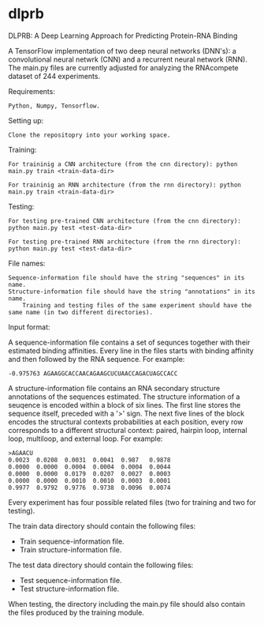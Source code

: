 # dlprb
DLPRB: A Deep Learning Approach for Predicting Protein-RNA Binding

A TensorFlow implementation of two deep neural networks (DNN's): a convolutional neural netwrk (CNN) and a recurrent neural network (RNN).
The main.py files are currently adjusted for analyzing the RNAcompete dataset of 244 experiments.

Requirements:

	Python, Numpy, Tensorflow.

Setting up:

	Clone the repositopry into your working space.

Training:

	For traininig a CNN architecture (from the cnn directory): python main.py train <train-data-dir>

	For traininig an RNN architecture (from the rnn directory): python main.py train <train-data-dir>

Testing:

	For testing pre-trained CNN architecture (from the cnn directory): python main.py test <test-data-dir>

	For testing pre-trained RNN architecture (from the rnn directory): python main.py test <test-data-dir>

File names:

	Sequence-information file should have the string "sequences" in its name.
	Structure-information file should have the string "annotations" in its name.
        Training and testing files of the same experiment should have the same name (in two different directories).

Input format:

A sequence-information file contains a set of sequnces together with their estimated binding affinities. Every line in the files starts with binding affinity and then followed by the RNA sequence. For example:

	-0.975763 AGAAGGCACCAACAGAAGCUCUAACCAGACUAGCCACC

A structure-information file contains an RNA secondary structure annotations of the sequences estimated. The structure information of a seuqence is encoded within a block of six lines. 
The first line stores the sequence itself, preceded with a '>' sign.
The next five lines of the block encodes the structural contexts probabilities at each position, every row corresponds to a different structural context: paired, hairpin loop, internal loop, multiloop, and external loop. For example:

	>AGAACU
	0.0023	0.0208	0.0031	0.0041	0.987	0.9878
	0.0000	0.0000	0.0004	0.0004	0.0004	0.0044
	0.0000	0.0000	0.0179	0.0207	0.0027	0.0003
	0.0000	0.0000	0.0010	0.0010	0.0003	0.0001
	0.9977	0.9792	0.9776	0.9738	0.0096	0.0074

Every experiment has four possible related files (two for training and two for testing).

The train data directory should contain the following files:
- Train sequence-information file.
- Train structure-information file.

The test data directory should contain the following files:
- Test sequence-information file.
- Test structure-information file.

When testing, the directory including the main.py file should also contain the files produced by the training module.

